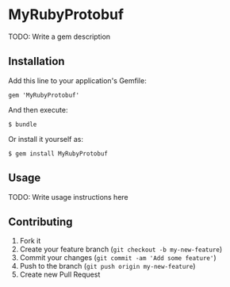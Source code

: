 # MyRubyProtobuf

TODO: Write a gem description

## Installation

Add this line to your application's Gemfile:

    gem 'MyRubyProtobuf'

And then execute:

    $ bundle

Or install it yourself as:

    $ gem install MyRubyProtobuf

## Usage

TODO: Write usage instructions here

## Contributing

1. Fork it
2. Create your feature branch (`git checkout -b my-new-feature`)
3. Commit your changes (`git commit -am 'Add some feature'`)
4. Push to the branch (`git push origin my-new-feature`)
5. Create new Pull Request
